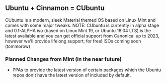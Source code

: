 ## Ubuntu + Cinnamon = CUbuntu 

CUbuntu is a modern, sleek Material themed OS based on Linux Mint and comes with some major tweaks. NOTE: CUbuntu is currently in alpha stage and 0.1-ALPHA iso (based on Linux Mint 19,  or Ubuntu 18.04 LTS) is the latest avaliable and you can get official support from Canonical up to 2023, however we'll provide lifelong support; for free! ISOs coming soon (tommorow)

### Planned Changes from Mint (in the near future)
* PPAs to provide the latest version of certain packages which the Ubuntu repos don't have the latest version of included by default.


